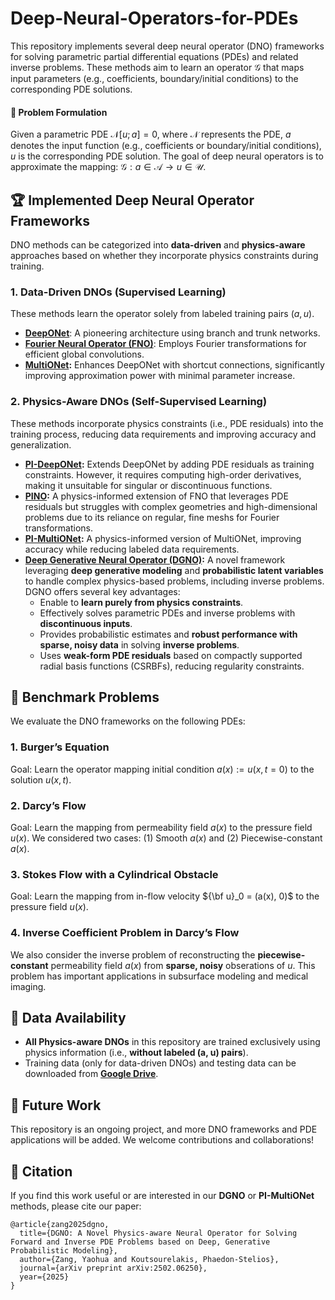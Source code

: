 # Deep-Neural-Operators-for-PDEs
This repository implements several deep neural operator (DNO) frameworks for solving parametric partial differential equations (PDEs) and related inverse problems. These methods aim to learn an operator $\mathcal{G}$ that maps input parameters (e.g., coefficients, boundary/initial conditions) to the corresponding PDE solutions.

#### 🎯 Problem Formulation
Given a parametric PDE $\mathcal{N}[u;a]=0$,
where $\mathcal{N}$ represents the PDE, $a$ denotes the input function (e.g., coefficients or boundary/initial conditions), $u$ is the corresponding PDE solution. The goal of deep neural operators is to approximate the mapping: $\mathcal{G}: a \in \mathcal{A} \rightarrow u \in \mathcal{U}$.

## 🏆 Implemented Deep Neural Operator Frameworks
DNO methods can be categorized into **data-driven** and **physics-aware** approaches based on whether they incorporate physics constraints during training.
### 1. Data-Driven DNOs (Supervised Learning)
These methods learn the operator solely from labeled training pairs $(a,u)$.
- **[DeepONet](https://arxiv.org/abs/1910.03193)**: A pioneering architecture using branch and trunk networks.
- **[Fourier Neural Operator (FNO)](https://arxiv.org/abs/2010.08895)**: Employs Fourier transformations for efficient global convolutions.
- **[MultiONet](https://arxiv.org/abs/2502.06250):**  Enhances DeepONet with shortcut connections, significantly improving approximation power with minimal parameter increase.

### 2. Physics-Aware DNOs (Self-Supervised Learning)
These methods incorporate physics constraints (i.e., PDE residuals) into the training process, reducing data requirements and improving accuracy and generalization.
  - **[PI-DeepONet](https://arxiv.org/abs/2103.10974):** Extends DeepONet by adding PDE residuals as training constraints. However, it requires computing high-order derivatives, making it unsuitable for singular or discontinuous functions.
  - **[PINO](https://arxiv.org/abs/2111.03794):** A physics-informed extension of FNO that leverages PDE residuals but struggles with complex geometries and high-dimensional problems due to its reliance on regular, fine meshs for Fourier transformations.
  - **[PI-MultiONet](https://arxiv.org/abs/2502.06250):** A physics-informed version of MultiONet, improving accuracy while reducing labeled data requirements.
  - **[Deep Generative Neural Operator (DGNO)](https://arxiv.org/abs/2502.06250):** A novel framework leveraging **deep generative modeling** and **probabilistic latent variables** to handle complex physics-based problems, including inverse problems. DGNO offers several key advantages:
    -  Enable to **learn purely from physics constraints**.
	- Effectively solves parametric PDEs and inverse problems with **discontinuous inputs**.
	- Provides probabilistic estimates and **robust performance with sparse, noisy data** in solving **inverse problems**.
	- Uses **weak-form PDE residuals** based on compactly supported radial basis functions (CSRBFs), reducing regularity constraints.

## 📌 Benchmark Problems
We evaluate the DNO frameworks on the following PDEs:
### 1. Burger’s Equation
Goal: Learn the operator mapping initial condition $a(x):=u(x,t=0)$ to the solution $u(x,t)$.

### 2. Darcy’s Flow
Goal: Learn the mapping from permeability field $a(x)$ to the pressure field $u(x)$.
We considered two cases: (1) Smooth $a(x)$ and (2) Piecewise-constant $a(x)$.

### 3. Stokes Flow with a Cylindrical Obstacle
Goal: Learn the mapping from in-flow velocity ${\bf u}_0 = (a(x), 0)$ to the pressure field $u(x)$.

### 4. Inverse Coefficient Problem in Darcy’s Flow

We also consider the inverse problem of reconstructing the **piecewise-constant** permeability field $a(x)$ from **sparse, noisy** obserations of $u$. This problem has important applications in subsurface modeling and medical imaging.

## 🔗 Data Availability
- **All Physics-aware DNOs** in this repository are trained exclusively using physics information (i.e., **without labeled (a, u) pairs**).
- Training data (only for data-driven DNOs) and testing data can be downloaded from **[Google Drive](https://drive.google.com/drive/folders/1MOFme5DgUd339rlL1IGq35ZcVCR0CWqa?usp=drive_link)**.

## 🔬 Future Work

This repository is an ongoing project, and more DNO frameworks and PDE applications will be added. We welcome contributions and collaborations!

## 📖 Citation
If you find this work useful or are interested in our **DGNO** or **PI-MultiONet** methods, please cite our paper:
```
@article{zang2025dgno,
  title={DGNO: A Novel Physics-aware Neural Operator for Solving Forward and Inverse PDE Problems based on Deep, Generative Probabilistic Modeling},
  author={Zang, Yaohua and Koutsourelakis, Phaedon-Stelios},
  journal={arXiv preprint arXiv:2502.06250},
  year={2025}
}
```